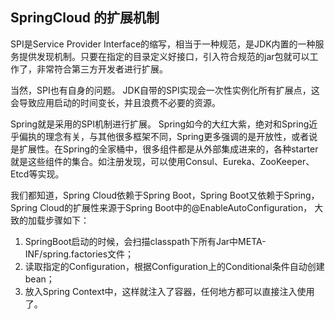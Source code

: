 
## SpringCloud 的扩展机制
SPI是Service Provider Interface的缩写，相当于一种规范，是JDK内置的一种服务提供发现机制。只要在指定的目录定义好接口，引入符合规范的jar包就可以工作了，非常符合第三方开发者进行扩展。

当然，SPI也有自身的问题。 JDK自带的SPI实现会一次性实例化所有扩展点，这会导致应用启动的时间变长，并且浪费不必要的资源。

Spring就是采用的SPI机制进行扩展。 Spring如今的大红大紫，绝对和Spring近乎偏执的理念有关，与其他很多框架不同，Spring更多强调的是开放性，或者说是扩展性。在Spring的全家桶中，很多组件都是从外部集成进来的，各种starter就是这些组件的集合。如注册发现，可以使用Consul、Eureka、ZooKeeper、Etcd等实现。

我们都知道，Spring Cloud依赖于Spring Boot，Spring Boot又依赖于Spring，Spring Cloud的扩展性来源于Spring Boot中的@EnableAutoConfiguration， 大致的加载步骤如下：
 
1. SpringBoot启动的时候，会扫描classpath下所有Jar中META-INF/spring.factories文件； 
2. 读取指定的Configuration，根据Configuration上的Conditional条件自动创建bean； 
3. 放入Spring Context中，这样就注入了容器，任何地方都可以直接注入使用了。
